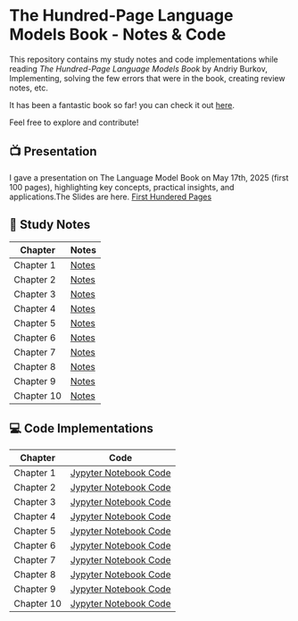 # The Hundred-Page Language Models Book - Notes & Code

This repository contains my study notes and code implementations while reading *The Hundred-Page Language Models Book* by Andriy Burkov, Implementing, solving the few errors that were in the book, creating review notes, etc.

It has been a fantastic book so far! you can check it out [here](https://www.thelmbook.com/).

Feel free to explore and contribute! 

## 📺 Presentation 
I gave a presentation on The Language Model Book on May 17th, 2025 (first 100 pages), highlighting key concepts, practical insights, and applications.The Slides are here.
[First Hundered Pages](ML%20Introduction%20Pesentation%20(SC).pdf)

## 📖 Study Notes

| Chapter    | Notes                        |
| ---------- | ---------------------------- |
| Chapter 1  | [Notes](The%20Hundred-Page%20LMs%20Book%20-%20Chapter%201%20Notes.pdf)  |
| Chapter 2  | [Notes]()  |
| Chapter 3  | [Notes]()  |
| Chapter 4  | [Notes]()  |
| Chapter 5  | [Notes]()  |
| Chapter 6  | [Notes]()  |
| Chapter 7  | [Notes]()  |
| Chapter 8  | [Notes]()  |
| Chapter 9  | [Notes]()  |
| Chapter 10 | [Notes]() |

## 💻 Code Implementations

| Chapter | Code |
|---------|------|
| Chapter 1 | [Jypyter Notebook Code](TheLMBook_Chapter1.ipynb) |
| Chapter 2 | [Jypyter Notebook Code](TheLMBook_Chapter2.ipynb) |
| Chapter 3 | [Jypyter Notebook Code](TheLMBook_Chapter3.ipynb) |
| Chapter 4 | [Jypyter Notebook Code]() |
| Chapter 5 | [Jypyter Notebook Code]() |
| Chapter 6 | [Jypyter Notebook Code]() |
| Chapter 7 | [Jypyter Notebook Code]() |
| Chapter 8 | [Jypyter Notebook Code]() |
| Chapter 9 | [Jypyter Notebook Code]() |
| Chapter 10 | [Jypyter Notebook Code]() |

